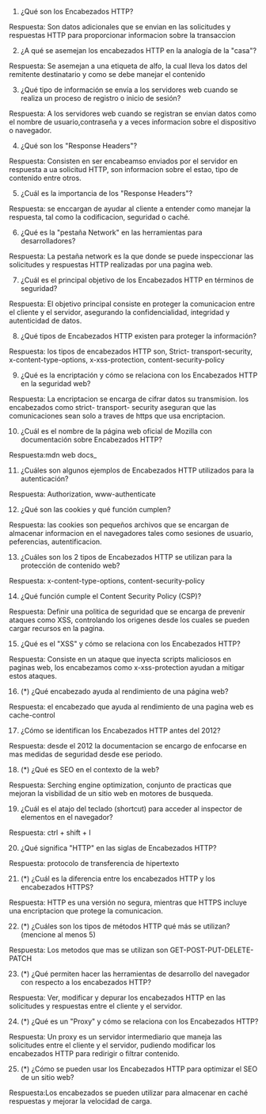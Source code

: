 1. ¿Qué son los Encabezados HTTP? 

Respuesta: Son datos adicionales que se envian en las solicitudes y respuestas HTTP para proporcionar informacion sobre la transaccion

2. ¿A qué se asemejan los encabezados HTTP en la analogía de la "casa"? 

Respuesta: Se asemejan a una etiqueta de alfo, la cual lleva los datos del remitente destinatario y como se debe manejar el contenido          

3. ¿Qué tipo de información se envía a los servidores web cuando se realiza un proceso de registro o inicio de sesión? 

Respuesta: A los servidores web cuando se registran se envian datos como el nombre de usuario,contraseña y a veces informacion sobre el dispositivo o navegador.

4. ¿Qué son los "Response Headers"? 

Respuesta: Consisten en ser encabeamso enviados por el servidor en respuesta a ua solicitud HTTP, son informacion sobre el estao, tipo de contenido entre otros.

5. ¿Cuál es la importancia de los "Response Headers"? 

Respuesta: se enccargan de ayudar al cliente a entender como manejar la respuesta, tal como la codificacion, seguridad o caché.

6. ¿Qué es la "pestaña Network" en las herramientas para desarrolladores?

Respuesta: La pestaña network es la que donde se puede inspeccionar las solicitudes y respuestas HTTP realizadas por una pagina web. 

7. ¿Cuál es el principal objetivo de los Encabezados HTTP en términos de seguridad?

Respuesta: El objetivo principal consiste en proteger la comunicacion entre el cliente y el servidor, asegurando la confidencialidad, integridad y autenticidad de datos.

8. ¿Qué tipos de Encabezados HTTP existen para proteger la información? 

Respuesta: los tipos de encabezados HTTP son, Strict- transport-security, x-content-type-options, x-xss-protection, content-security-policy

9. ¿Qué es la encriptación y cómo se relaciona con los Encabezados HTTP en la seguridad web? 

Respuesta: La encriptacion se encarga de cifrar datos su transmision. los encabezados como strict- transport- security aseguran que las comunicaciones sean solo a traves de https que usa encriptacion.

10. ¿Cuál es el nombre de la página web oficial de Mozilla con documentación sobre Encabezados HTTP? 

Respuesta:mdn web docs_

11. ¿Cuáles son algunos ejemplos de Encabezados HTTP utilizados para la autenticación? 

Respuesta: Authorization, www-authenticate

12. ¿Qué son las cookies y qué función cumplen? 

Respuesta: las cookies son pequeños archivos que se encargan de almacenar informacion en el navegadores tales como sesiones de usuario, peferencias, autentificacion.

13. ¿Cuáles son los 2 tipos de Encabezados HTTP se utilizan para la protección de contenido web? 

Respuesta: x-content-type-options, content-security-policy

14. ¿Qué función cumple el Content Security Policy (CSP)? 

Respuesta: Definir una politica de seguridad que se encarga de prevenir ataques como XSS, controlando los origenes desde los cuales se pueden cargar recursos en la pagina.

15. ¿Qué es el "XSS" y cómo se relaciona con los Encabezados HTTP? 

Respuesta: Consiste en un ataque que inyecta scripts maliciosos en paginas web, los encabezamos como x-xss-protection ayudan a mitigar estos ataques.

16. (*) ¿Qué encabezado ayuda al rendimiento de una página web? 

Respuesta:  el encabezado que ayuda al rendimiento de una pagina web es cache-control

17. ¿Cómo se identifican los Encabezados HTTP antes del 2012? 

Respuesta: desde el 2012 la documentacion se encargo de enfocarse en mas medidas de seguridad desde ese periodo.

18. (*) ¿Qué es SEO en el contexto de la web? 

Respuesta: Serching engine optimization, conjunto de practicas que mejoran la visbilidad de un sitio web en motores de busqueda.

19. ¿Cuál es el atajo del teclado (shortcut) para acceder al inspector de elementos en el navegador?

Respuesta: ctrl + shift + I

20. ¿Qué significa "HTTP" en las siglas de Encabezados HTTP?

Respuesta: protocolo de transferencia de hipertexto

21. (*) ¿Cuál es la diferencia entre los encabezados HTTP y los encabezados HTTPS? 

Respuesta: HTTP es una versión no segura, mientras que HTTPS incluye una encriptacion que protege la comunicacion.

22. (*) ¿Cuáles son los tipos de métodos HTTP qué más se utilizan? (mencione al menos 5) 

Respuesta: Los metodos que mas se utilizan son GET-POST-PUT-DELETE-PATCH

23. (*) ¿Qué permiten hacer las herramientas de desarrollo del navegador con respecto a los encabezados HTTP? 

Respuesta: Ver, modificar y depurar los encabezados HTTP en las solicitudes y respuestas entre el cliente y el servidor.

24. (*) ¿Qué es un "Proxy" y cómo se relaciona con los Encabezados HTTP? 

Respuesta: Un proxy es un servidor intermediario que maneja las solicitudes entre el cliente y el servidor, pudiendo modificar los encabezados HTTP para redirigir o filtrar contenido.

25. (*) ¿Cómo se pueden usar los Encabezados HTTP para optimizar el SEO de un sitio web? 

Respuesta:Los encabezados se pueden utilizar para almacenar en caché respuestas y mejorar la velocidad de carga.
